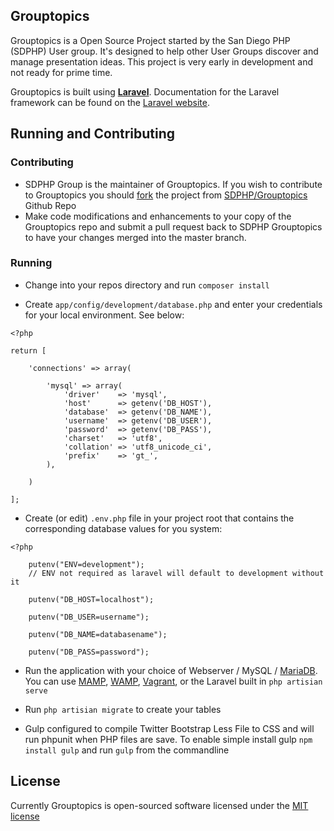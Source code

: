 ## Grouptopics

Grouptopics is a Open Source Project started by the San Diego PHP (SDPHP) User group. It's designed to help other User Groups discover and manage presentation ideas.
This project is very early in development and not ready for prime time.

Grouptopics is built using **[Laravel](https://packagist.org/packages/laravel/framework)**. Documentation for the Laravel framework can be found on the [Laravel website](http://laravel.com/docs).

## Running and Contributing

### Contributing
* SDPHP Group is the maintainer of Grouptopics. If you wish to contribute to Grouptopics you should [fork](https://help.github.com/articles/fork-a-repo) the project from [SDPHP/Grouptopics](https://github.com/sdphp/grouptopics.org) Github Repo
* Make code modifications and enhancements to your copy of the Grouptopics repo and submit a pull request back to SDPHP Grouptopics to have your changes merged into the master branch.

### Running

* Change into your repos directory and run ```composer install```

* Create ```app/config/development/database.php``` and enter your credentials for your local environment. See below:

```
<?php

return [

	'connections' => array(

		'mysql' => array(
			'driver'    => 'mysql',
			'host'      => getenv('DB_HOST'),
			'database'  => getenv('DB_NAME'),
			'username'  => getenv('DB_USER'),
			'password'  => getenv('DB_PASS'),
			'charset'   => 'utf8',
			'collation' => 'utf8_unicode_ci',
			'prefix'    => 'gt_',
		),

	)

];
```

* Create (or edit)  ```.env.php```  file in your project root that contains the corresponding database values for you system:

```
<?php

	putenv("ENV=development");
	// ENV not required as laravel will default to development without it

	putenv("DB_HOST=localhost");

	putenv("DB_USER=username");

	putenv("DB_NAME=databasename");

	putenv("DB_PASS=password");
```

* Run the application with your choice of Webserver / MySQL /  [MariaDB](https://mariadb.org/). You can use [MAMP](https://www.mamp.info/), [WAMP](http://www.wampserver.com/en/), [Vagrant](http://www.vagrantup.com), or the Laravel built in ```php artisian serve```

* Run ```php artisian migrate``` to create your tables

* Gulp configured to compile Twitter Bootstrap Less File to CSS and will run phpunit when PHP files are save. To enable simple install gulp ```npm install gulp``` and run ```gulp``` from the commandline

## License

Currently Grouptopics is open-sourced software licensed under the [MIT license](http://opensource.org/licenses/MIT)
